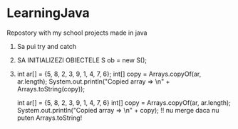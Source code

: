 # LearningJava
Repostory with my school projects made in java

1. Sa pui try and catch
2. SA INITIALIZEZI OBIECTELE S ob =  new S();
3. int ar[] = {5, 8, 2, 3, 9, 1, 4, 7, 6}; 
   int[] copy = Arrays.copyOf(ar, ar.length); 
   System.out.println("Copied array => \n" + Arrays.toString(copy));

   int ar[] = {5, 8, 2, 3, 9, 1, 4, 7, 6}
   int[] copy = Arrays.copyOf(ar, ar.length);
   System.out.println("Copied array => \n" + copy); !! nu merge daca nu puten Arrays.toString!